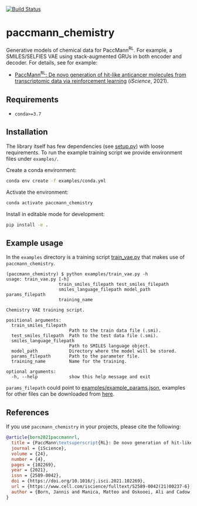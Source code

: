 [![Build Status](https://github.com/PaccMann/paccmann_chemistry/actions/workflows/build.yml/badge.svg)](https://github.com/PaccMann/paccmann_chemistry/actions/workflows/build.yml)

# paccmann_chemistry

Generative models of chemical data for PaccMann<sup>RL</sup>. For example, a SMILES/SELFIES VAE using stack-augmented GRUs in both encoder and decoder. For details, see for example:

- [PaccMann<sup>RL</sup>: De novo generation of hit-like anticancer molecules from transcriptomic data via reinforcement learning](https://www.cell.com/iscience/fulltext/S2589-0042(21)00237-6) (_iScience_, 2021). 

## Requirements

- `conda>=3.7`

## Installation

The library itself has few dependencies (see [setup.py](setup.py)) with loose requirements. 
To run the example training script we provide environment files under `examples/`.

Create a conda environment:

```sh
conda env create -f examples/conda.yml
```

Activate the environment:

```sh
conda activate paccmann_chemistry
```

Install in editable mode for development:

```sh
pip install -e .
```

## Example usage

In the `examples` directory is a training script [train_vae.py](./examples/train_vae.py) that makes use of `paccmann_chemistry`.

```console
(paccmann_chemistry) $ python examples/train_vae.py -h
usage: train_vae.py [-h]
                    train_smiles_filepath test_smiles_filepath
                    smiles_language_filepath model_path params_filepath
                    training_name

Chemistry VAE training script.

positional arguments:
  train_smiles_filepath
                        Path to the train data file (.smi).
  test_smiles_filepath  Path to the test data file (.smi).
  smiles_language_filepath
                        Path to SMILES language object.
  model_path            Directory where the model will be stored.
  params_filepath       Path to the parameter file.
  training_name         Name for the training.

optional arguments:
  -h, --help            show this help message and exit
```

`params_filepath` could point to [examples/example_params.json](examples/example_params.json), examples for other files can be downloaded from [here](https://ibm.box.com/v/paccmann-pytoda-data).

## References

If you use `paccmann_chemistry` in your projects, please cite the following:

```bib
@article{born2021paccmannrl,
  title = {PaccMann\textsuperscript{RL}: De novo generation of hit-like anticancer molecules from transcriptomic data via reinforcement learning},
  journal = {iScience},
  volume = {24},
  number = {4},
  pages = {102269},
  year = {2021},
  issn = {2589-0042},
  doi = {https://doi.org/10.1016/j.isci.2021.102269},
  url = {https://www.cell.com/iscience/fulltext/S2589-0042(21)00237-6},
  author = {Born, Jannis and Manica, Matteo and Oskooei, Ali and Cadow, Joris and Markert, Greta and {Rodr{\'{i}}guez Mart{\'{i}}nez}, Mar{\'{i}}a}
}
```
